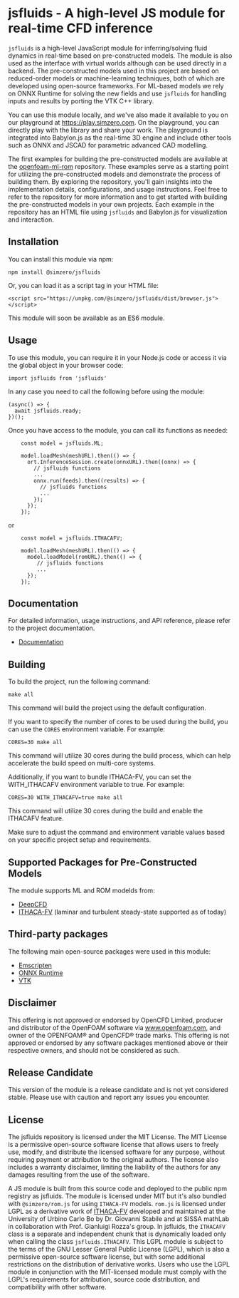 # jsfluids - A high-level JS module for real-time CFD inference

`jsfluids` is a high-level JavaScript module for inferring/solving fluid dynamics in real-time based on pre-constructed models. The module is also used as the interface with virtual worlds although can be used directly in a backend. The pre-constructed models used in this project are based on reduced-order models or machine-learning techniques, both of which are developed using open-source frameworks. For ML-based models we rely on ONNX Runtime for solving the new fields and use `jsfluids` for handling inputs and results by porting the VTK C++ library.

You can use this module locally, and we've also made it available to you on our playground at https://play.simzero.com. On the playground, you can directly play with the library and share your work. The playground is integrated into Babylon.js as the real-time 3D engine and include other tools such as ONNX and JSCAD for parametric advanced CAD modelling.

The first examples for building the pre-constructed models are available at the [openfoam-ml-rom](https://github.com/simzero/openfoam-ml-rom) repository. These examples serve as a starting point for utilizing the pre-constructed models and demonstrate the process of building them. By exploring the repository, you'll gain insights into the implementation details, configurations, and usage instructions. Feel free to refer to the repository for more information and to get started with building the pre-constructed models in your own projects. Each example in the repository has an HTML file using `jsfluids` and Babylon.js for visualization and interaction.

## Installation

You can install this module via npm:

```
npm install @simzero/jsfluids
```

Or, you can load it as a script tag in your HTML file:

```
<script src="https://unpkg.com/@simzero/jsfluids/dist/browser.js"></script>
```

This module will soon be available as an ES6 module.

## Usage

To use this module, you can require it in your Node.js code or access it via the global object in your browser code:

```
import jsfluids from 'jsfluids'
```

In any case you need to call the following before using the module:

```
(async() => {
  await jsfluids.ready;
})();
```

Once you have access to the module, you can call its functions as needed:

```
    const model = jsfluids.ML;

    model.loadMesh(meshURL).then(() => {
      ort.InferenceSession.create(onnxURL).then((onnx) => {
        // jsfluids functions
        ...
        onnx.run(feeds).then((results) => {
          // jsfluids functions
          ...
        });
      });
    });
```
or

```
    const model = jsfluids.ITHACAFV;

    model.loadMesh(meshURL).then(() => {
      model.loadModel(romURL).then(() => {
         // jsfluids functions
         ...
      });
    });
```

## Documentation

For detailed information, usage instructions, and API reference, please refer to the project documentation.

- [Documentation](https://simzero.github.io/jsfluids/latest)


## Building

To build the project, run the following command:

```console
make all
```

This command will build the project using the default configuration.

If you want to specify the number of cores to be used during the build, you can use the `CORES` environment variable. For example:

```console
CORES=30 make all
```

This command will utilize 30 cores during the build process, which can help accelerate the build speed on multi-core systems.

Additionally, if you want to bundle ITHACA-FV, you can set the WITH_ITHACAFV environment variable to true. For example:

```console
CORES=30 WITH_ITHACAFV=true make all
```

This command will utilize 30 cores during the build and enable the ITHACAFV feature.

Make sure to adjust the command and environment variable values based on your specific project setup and requirements.


## Supported Packages for Pre-Constructed Models

The module supports ML and ROM modelds from:

- [DeepCFD](https://github.com/mdribeiro/DeepCFD)
- [ITHACA-FV](https://github.com/mathLab/ITHACA-FV) (laminar and turbulent steady-state supported as of today)

## Third-party packages

The following main open-source packages were used in this module:

- [Emscripten](https://emscripten.org)
- [ONNX Runtime](https://onnxruntime.ai)
- [VTK](https://vtk.org)


## Disclaimer

This offering is not approved or endorsed by OpenCFD Limited, producer and distributor of the OpenFOAM software via www.openfoam.com, and owner of the OPENFOAM® and OpenCFD® trade marks. This offering is not approved or endorsed by any software packages mentioned above or their respective owners, and should not be considered as such.

## Release Candidate

This version of the module is a release candidate and is not yet considered stable. Please use with caution and report any issues you encounter.

## License

The jsfluids repository is licensed under the MIT License. The MIT License is a permissive open-source software license that allows users to freely use, modify, and distribute the licensed software for any purpose, without requiring payment or attribution to the original authors. The license also includes a warranty disclaimer, limiting the liability of the authors for any damages resulting from the use of the software.

A JS module is built from this source code and deployed to the public npm registry as jsfluids. The module is licensed under MIT but it's also bundled with `@simzero/rom.js` for using `ITHACA-FV` models. `rom.js` is licensed under LGPL as a derivative work of [ITHACA-FV](https://github.com/ITHACA-FV/ITHACA-FV) developed and maintained at the University of Urbino Carlo Bo by Dr. Giovanni Stabile and at SISSA mathLab in collaboration with Prof. Gianluigi Rozza's group. In jsfluids, the `ITHACAFV` class is a separate and independent chunk that is dynamically loaded only when calling the class `jsfluids.ITHACAFV`. This LGPL module is subject to the terms of the GNU Lesser General Public License (LGPL), which is also a permissive open-source software license, but with some additional restrictions on the distribution of derivative works. Users who use the LGPL module in conjunction with the MIT-licensed module must comply with the LGPL's requirements for attribution, source code distribution, and compatibility with other software.
